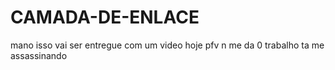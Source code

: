 # CAMADA-DE-ENLACE

mano isso vai ser entregue com um video hoje pfv n me da 0 trabalho ta me assassinando 
